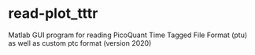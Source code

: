 # read-plot_tttr
Matlab GUI program for reading PicoQuant Time Tagged File Format (ptu) as well as custom ptc format (version 2020)
